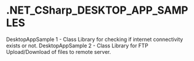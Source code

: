 # .NET_CSharp_DESKTOP_APP_SAMPLES

DesktopAppSample 1 - Class Library for checking if internet connectivity exists or not.
DesktopAppSample 2 - Class Library for FTP Upload/Download of files to remote server.
